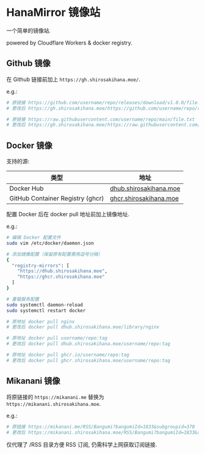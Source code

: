 # HanaMirror 镜像站

一个简单的镜像站.

powered by Cloudflare Workers & docker registry.

## Github 镜像

在 Github 链接前加上 `https://gh.shirosakihana.moe/`.

e.g.:

```bash
# 原链接 https://github.com/username/repo/releases/download/v1.0.0/file.zip
# 更改后 https://gh.shirosakihana.moe/https://github.com/username/repo/releases/download/v1.0.0/file.zip

# 原链接 https://raw.githubusercontent.com/username/repo/main/file.txt
# 更改后 https://gh.shirosakihana.moe/https://raw.githubusercontent.com/username/repo/main/file.txt
```

## Docker 镜像

支持的源:

| 类型                             | 地址                                                     |
| -------------------------------- | -------------------------------------------------------- |
| Docker Hub                       | [dhub.shirosakihana.moe](https://dhub.shirosakihana.moe) |
| GitHub Container Registry (ghcr) | [ghcr.shirosakihana.moe](https://ghcr.shirosakihana.moe) |

配置 Docker 后在 docker pull 地址前加上镜像地址.

e.g.:

```bash
# 编辑 Docker 配置文件
sudo vim /etc/docker/daemon.json

# 添加镜像配置（保留原有配置需用逗号分隔）
{
  "registry-mirrors": [
    "https://dhub.shirosakihana.moe",
    "https://ghcr.shirosakihana.moe"
  ]
}

# 重载服务配置
sudo systemctl daemon-reload
sudo systemctl restart docker
```

```bash
# 原地址 docker pull nginx
# 更改后 docker pull dhub.shirosakihana.moe/library/nginx

# 原地址 docker pull username/repo:tag
# 更改后 docker pull dhub.shirosakihana.moe/username/repo:tag

# 原地址 docker pull ghcr.io/username/repo:tag
# 更改后 docker pull ghcr.shirosakihana.moe/username/repo:tag
```

## Mikanani 镜像

将原链接的 `https://mikanani.me` 替换为 `https://mikanani.shirosakihana.moe`.

e.g.:

```bash
# 原链接 https://mikanani.me/RSS/Bangumi?bangumiId=1833&subgroupid=370
# 更改后 https://mikanani.shirosakihana.moe/RSS/Bangumi?bangumiId=1833&subgroupid=370
```

仅代理了 /RSS 目录方便 RSS 订阅, 仍需科学上网获取订阅链接.
